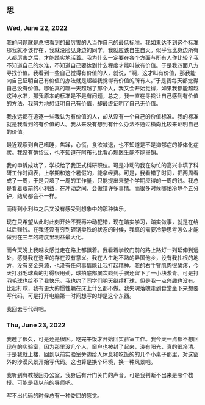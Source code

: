 ## 思

### Wed, June 22, 2022

我的问题就是总把看到的最厉害的人当作自己的最低标准。我如果达不到这个标准那我就不该存在，我就没脸见身边的同学，我就应该自生自灭。似乎我比身边所有人都厉害之后，才能踏实地活着。我为什么一定要在各个方面与所有人作比较？我不知道自己的水准，不知道自己要达到什么程度才能叫做有价值。于是我四面八方寻找价值。我看到一些自己觉得有价值的人，就说，“啊，这才叫有价值，那我能向自己证明自己有价值的办法就是超越我觉得有价值的所有人。”于是我每天都觉得自己没有价值。哪怕真的哪一天超越了那个人，我又会开始觉得，如果我都能超越这种水准，那我原本的标准是不是有问题。总之，我一直在寻找让自己感到有价值的方法，我努力地想证明自己有价值，却最终证明了自己无价值。

我永远都在追逐一些我认为有价值的人，却从没有一个自己的价值标准。我的标准就是我看到的有价值的人。我从来没有想到有什么办法不通过横向比较来证明自己的价值。

最近观察到自己嗜睡，焦躁，心慌，食欲减退，也不知道是不是抑郁症的躯体化症状。我没有确诊过，也不知道在阿布扎比看心理医生能不能报销。

我的申诉成功了，学校给了我正式科研职位。可是冲动的我在匆忙的高兴中填了科研工作时间表，上学期和这个暑假的，能拿经费。可是，我看错了时间，把两周看成了一周，于是只填了一周的工作量，只能提出来整个学期应得的一周的钱。我总是看着眼前的小利益，在冲动之间，会做错许多事情。而很多时候哪怕冷静个五分钟，结局都会不一样。

而得到小利益之后又没有感受到想象中的那种快乐。

现在只希望从此时此刻开始不要再冲动犯错，现在踏实学习，踏实做事，就是在给以后赚钱。在我还没有穷到砸锅卖铁的状态的时候，我真的需要冷静思考怎么才能做到在三年的跨度里利益最大化。

而今天晚上我越发感觉走在路上都飘着。我看着学校门前的路上路灯一列延伸到远处，感觉我在这里的存在没有意义。我在人生地不熟的异国他乡，没有我扎根的地方，没有资金来源，也没有任何事情能让我打起精神。我的右手臂肌肉很酸疼，今天打羽毛球真的打得很用劲，球拍底部屡次戳到手腕还留下了一小块淤青。可是打羽毛球也给不了我快乐。我也约了同学们明天继续打球，但是我一点兴趣也没有。比起打球，我有更大的惯性躺在床上什么都不做。我失魂落魄走到食堂坐下来想要写代码，可是打开电脑第一时间想写的却是这个东西。

我回去写代码吧。

### Thu, June 23, 2022

我睡了很久，可是还是很困。吃完午饭才开始回实验室工作。我今天一点都不想回现在的实验室，因为那里没几个人，窗户也被封了起来，没有阳光，真的很冷清。于是我就上楼，回到以前实验室旁边给人休息和吃饭的的几个小桌子那里，对这窗外的沙漠风景开始写代码。这也算是换个环境，换一种风景吧。

我听到有教授回办公室，我身后有开门关门的声音。可是我判断不出来是哪个教授。可能是我以前的导师吧。

写不出代码的时候总有一种委屈的感觉。











